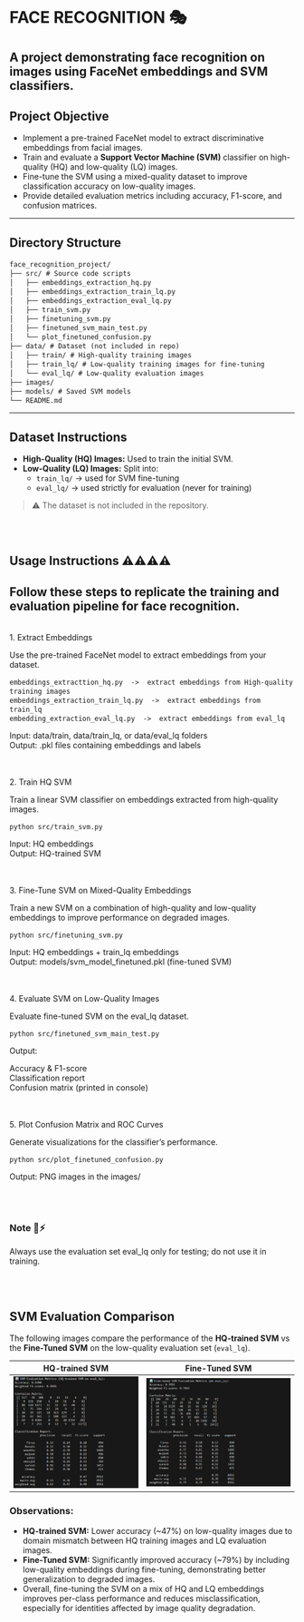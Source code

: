 # FACE RECOGNITION 🎭

A project demonstrating face recognition on images using **FaceNet embeddings** and **SVM classifiers**. 
<br>
---
## Project Objective

- Implement a pre-trained FaceNet model to extract discriminative embeddings from facial images.
- Train and evaluate a **Support Vector Machine (SVM)** classifier on high-quality (HQ) and low-quality (LQ) images.
- Fine-tune the SVM using a mixed-quality dataset to improve classification accuracy on low-quality images.
- Provide detailed evaluation metrics including accuracy, F1-score, and confusion matrices.
  
---
## Directory Structure
```
face_recognition_project/
├── src/ # Source code scripts
│   ├── embeddings_extraction_hq.py
│   ├── embeddings_extraction_train_lq.py
│   ├── embeddings_extraction_eval_lq.py
│   ├── train_svm.py
│   ├── finetuning_svm.py
│   ├── finetuned_svm_main_test.py
│   └── plot_finetuned_confusion.py
├── data/ # Dataset (not included in repo)
│   ├── train/ # High-quality training images
│   ├── train_lq/ # Low-quality training images for fine-tuning
│   └── eval_lq/ # Low-quality evaluation images
├── images/
├── models/ # Saved SVM models
└── README.md

```

---

## Dataset Instructions

- **High-Quality (HQ) Images:** Used to train the initial SVM.  
- **Low-Quality (LQ) Images:** Split into:
  - `train_lq/` → used for SVM fine-tuning
  - `eval_lq/` → used strictly for evaluation (never for training)  

> ⚠️ The dataset is not included in the repository.

<br><br>
## Usage Instructions ⚠️⚠️⚠️⚠️

Follow these steps to replicate the training and evaluation pipeline for face recognition.
---
<br>
1. Extract Embeddings

Use the pre-trained FaceNet model to extract embeddings from your dataset.
```
embeddings_extracttion_hq.py  ->  extract embeddings from High-quality training images
embeddings_extraction_train_lq.py  ->  extract embeddings from train_lq
embedding_extraction_eval_lq.py  ->  extract embeddings from eval_lq
```
Input: data/train, data/train_lq, or data/eval_lq folders<br>
Output: .pkl files containing embeddings and labels 

<br><br>
2. Train HQ SVM

Train a linear SVM classifier on embeddings extracted from high-quality images.
```
python src/train_svm.py
```
Input: HQ embeddings <br>
Output: HQ-trained SVM

<br><br>
3. Fine-Tune SVM on Mixed-Quality Embeddings

Train a new SVM on a combination of high-quality and low-quality embeddings to improve performance on degraded images.
```
python src/finetuning_svm.py
```
Input: HQ embeddings + train_lq embeddings<br>
Output: models/svm_model_finetuned.pkl (fine-tuned SVM)

<br><br>
4. Evaluate SVM on Low-Quality Images

Evaluate fine-tuned SVM on the eval_lq dataset.
```
python src/finetuned_svm_main_test.py
```
Output:

Accuracy & F1-score<br>
Classification report<br>
Confusion matrix (printed in console)

<br><br>
5. Plot Confusion Matrix and ROC Curves

Generate visualizations for the classifier’s performance.
```
python src/plot_finetuned_confusion.py
```
Output: PNG images in the images/ 

<br><br>
### Note 📌⚡

Always use the evaluation set eval_lq only for testing; do not use it in training.

<br><br>
## SVM Evaluation Comparison

The following images compare the performance of the **HQ-trained SVM** vs the **Fine-Tuned SVM** on the low-quality evaluation set (`eval_lq`).

| HQ-trained SVM | Fine-Tuned SVM |
|----------------|----------------|
| ![HQ SVM Evaluation](hqsvm_evaluation.png) | ![Fine-Tuned SVM Evaluation](finetunesvm_evaluation.png) |

### Observations:
- **HQ-trained SVM:** Lower accuracy (~47%) on low-quality images due to domain mismatch between HQ training images and LQ evaluation images.  
- **Fine-Tuned SVM:** Significantly improved accuracy (~79%) by including low-quality embeddings during fine-tuning, demonstrating better generalization to degraded images.  
- Overall, fine-tuning the SVM on a mix of HQ and LQ embeddings improves per-class performance and reduces misclassification, especially for identities affected by image quality degradation.

